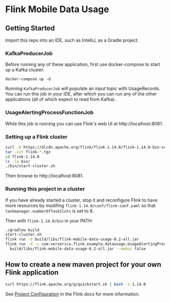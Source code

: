 # Flink Mobile Data Usage

## Getting Started

Import this repo into an IDE, such as IntelliJ, as a Gradle project.

### KafkaProducerJob

Before running any of these application, first use docker-compose to start
up a Kafka cluster:

```
docker-compose up -d
```

Running `KafkaProducerJob` will populate an _input_ topic with UsageRecords.
You can run this job in your IDE, after which you can run any of the other
applications (all of which expect to read from Kafka).

### UsageAlertingProcessFunctionJob

While this job is running you can use Flink's web UI at http://localhost:8081.

### Setting up a Flink cluster

```bash
curl -O https://dlcdn.apache.org/flink/flink-1.14.0/flink-1.14.0-bin-scala_2.12.tgz
tar -xzf flink-*.tgz
cd flink-1.14.0
ls -la bin/
./bin/start-cluster.sh
```

Then browse to http://localhost:8081.

### Running this project in a cluster

If you have already started a cluster, stop it and reconfigure Flink to have more resources
by modifing `flink-1.14.0/conf/flink-conf.yaml` so that `taskmanager.numberOfTaskSlots`
is set to 8.

Then with `flink-1.14.0/bin` in your PATH:

```bash
./gradlew build
start-cluster.sh
flink run -d build/libs/flink-mobile-data-usage-0.2-all.jar
flink run -d -c com.ververica.flink.example.datausage.UsageAlertingProcessFunctionJob \
  build/libs/flink-mobile-data-usage-0.2-all.jar --webui false
```

## How to create a new maven project for your own Flink application

```bash
curl https://flink.apache.org/q/quickstart.sh | bash -s 1.14.0
```

See [Project Configuration](https://nightlies.apache.org/flink/flink-docs-stable/docs/dev/datastream/project-configuration) in the Flink docs for more information.
